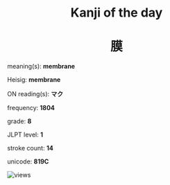 <h1 align="center">Kanji of the day</h1>
<h1 align="center">膜</h1>
<p align="left">meaning(s): <b>membrane</b></p>
<p align="left">Heisig: <b>membrane</b></p>
<p align="left">ON reading(s): <b>マク</b></p>
<p align="left">frequency: <b>1804</b></p>
<p align="left">grade: <b>8</b></p>
<p align="left">JLPT level: <b>1</b></p>
<p align="left">stroke count: <b>14</b></p>
<p align="left">unicode: <b>819C</b></p>
<p align="left"><img src="https://komarev.com/ghpvc/?username=tristanwagner-kanjioftheday&label=Views&color=0e75b6&style=flat" alt="views"/></p>

